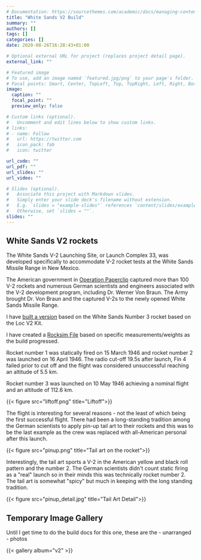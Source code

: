 ```yaml
---
# Documentation: https://sourcethemes.com/academic/docs/managing-content/
title: "White Sands V2 Build"
summary: ""
authors: []
tags: []
categories: []
date: 2020-08-26T16:28:43+01:00

# Optional external URL for project (replaces project detail page).
external_link: ""

# Featured image
# To use, add an image named `featured.jpg/png` to your page's folder.
# Focal points: Smart, Center, TopLeft, Top, TopRight, Left, Right, BottomLeft, Bottom, BottomRight.
image:
  caption: ""
  focal_point: ""
  preview_only: false

# Custom links (optional).
#   Uncomment and edit lines below to show custom links.
# links:
# - name: Follow
#   url: https://twitter.com
#   icon_pack: fab
#   icon: twitter

url_code: ""
url_pdf: ""
url_slides: ""
url_video: ""

# Slides (optional).
#   Associate this project with Markdown slides.
#   Simply enter your slide deck's filename without extension.
#   E.g. `slides = "example-slides"` references `content/slides/example-slides.md`.
#   Otherwise, set `slides = ""`.
slides: ""
---
```


## White Sands V2 rockets

The White Sands V-2 Launching Site, or Launch Complex 33, was developed specifically to accommodate V-2 rocket tests at the White Sands Missile Range in New Mexico.

The American government in [Operation Paperclip](https://en.wikipedia.org/wiki/Operation_Paperclip) captured more than 100 V-2 rockets and numerous German scientists and engineers associated with the V-2 development program, including Dr. Werner Von Braun. The Army brought Dr. Von Braun and the captured V-2s to the newly opened White Sands Missile Range.

I have [built a version](/docs/builds/v2) based on the White Sands Number 3 rocket based on the Loc V2 Kit.

I have created a [Rocksim File](./Loc-75-V2.rkt) based on specific measurements/weights as the build progressed.

Rocket number 1 was statically fired on 15 March 1946 and rocket number 2 was launched on 16 April 1946. The radio cut-off 19.5s after launch, Fin 4 failed prior to cut off and the flight was considered unsuccessful reaching an altitude of 5.5 km.

Rocket number 3 was launched on 10 May 1946 achieving a nominal flight and an altitude of 112.6 km.

{{< figure src="liftoff.png" title="Liftoff">}}

The flight is interesting for several reasons - not the least of which being the first successful flight. There had been a long-standing tradition among the German scientists to apply pin-up tail art to their rockets and this was to be the last example as the crew was replaced with all-American personal after this launch.

{{< figure src="pinup.png" title="Tail art on the rocket">}}

Interestingly, the tail art sports a V-2 in the American yellow and black roll pattern and the number 2. The German scientists didn't count static firing as a "real" launch so in their minds this was technically rocket number 2. The tail art is somewhat "spicy" but much in keeping with the long standing tradition.

{{< figure src="pinup_detail.jpg" title="Tail Art Detail">}}

## Temporary Image Gallery

Until I get time to do the build docs for this one, these are the - unarranged - photos

{{< gallery album="v2" >}}

